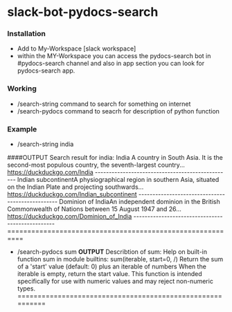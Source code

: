 # slack-bot-pydocs-search
###  Installation
- Add to My-Workspace [slack workspace]
- within the MY-Workspace you can access the pydocs-search bot in #pydocs-search channel and also in app section you can look for pydocs-search app.
### Working
- /search-string command to search for something on internet
- /search-pydocs command to seacrh for description of python function
### Example
 - /search-string india 
 
 ####OUTPUT
     Search result for india:
     India A country in South Asia. It is the second-most populous country, the seventh-largest country...
     https://duckduckgo.com/India
     -------------------------------------------------
     Indian subcontinentA physiographical region in southern Asia, situated on the Indian Plate and projecting southwards...
     https://duckduckgo.com/Indian_subcontinent
     -------------------------------------------------
     Dominion of IndiaAn independent dominion in the British Commonwealth of Nations between 15 August 1947 and 26...
     https://duckduckgo.com/Dominion_of_India
     -------------------------------------------------
     ==========================================================
- /search-pydocs sum
     **OUTPUT**
           Describtion of sum:
           Help on built-in function sum in module builtins:
           sum(iterable, start=0, /)
              Return the sum of a 'start' value (default: 0) plus an iterable of numbers
              When the iterable is empty, return the start value.
              This function is intended specifically for use with numeric values and may
              reject non-numeric types.
           ==========================================================

